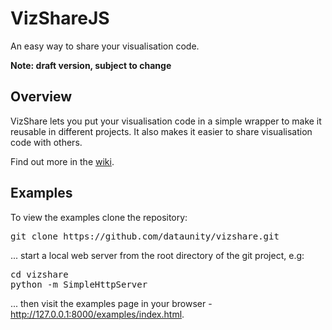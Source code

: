 VizShareJS
==========

An easy way to share your visualisation code.

**Note: draft version, subject to change**

Overview
--------

VizShare lets you put your visualisation code in a simple wrapper to make it reusable in different projects. It also makes it easier to share visualisation code with others.

Find out more in the <a href="https://github.com/dataunity/vizshare/wiki">wiki</a>.

Examples
--------

To view the examples clone the repository:

<pre>
git clone https://github.com/dataunity/vizshare.git
</pre>

... start a local web server from the root directory of the git project, e.g:

<pre>
cd vizshare
python -m SimpleHttpServer
</pre>

... then visit the examples page in your browser - http://127.0.0.1:8000/examples/index.html.
